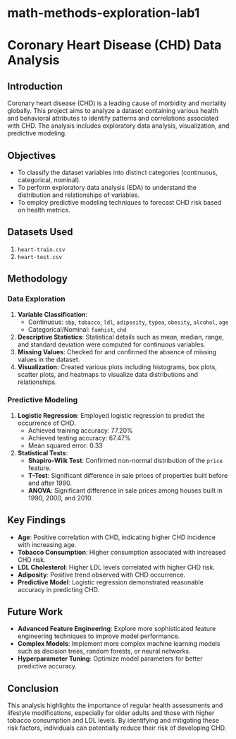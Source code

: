 # math-methods-exploration-lab1

# Coronary Heart Disease (CHD) Data Analysis

## Introduction
Coronary heart disease (CHD) is a leading cause of morbidity and mortality globally. This project aims to analyze a dataset containing various health and behavioral attributes to identify patterns and correlations associated with CHD. The analysis includes exploratory data analysis, visualization, and predictive modeling.

## Objectives
- To classify the dataset variables into distinct categories (continuous, categorical, nominal).
- To perform exploratory data analysis (EDA) to understand the distribution and relationships of variables.
- To employ predictive modeling techniques to forecast CHD risk based on health metrics.

## Datasets Used
1. `heart-train.csv`
2. `heart-test.csv`

## Methodology
### Data Exploration
1. **Variable Classification**: 
   - Continuous: `sbp`, `tobacco`, `ldl`, `adiposity`, `typea`, `obesity`, `alcohol`, `age`
   - Categorical/Nominal: `famhist`, `chd`
2. **Descriptive Statistics**: Statistical details such as mean, median, range, and standard deviation were computed for continuous variables.
3. **Missing Values**: Checked for and confirmed the absence of missing values in the dataset.
4. **Visualization**: Created various plots including histograms, box plots, scatter plots, and heatmaps to visualize data distributions and relationships.

### Predictive Modeling
1. **Logistic Regression**: Employed logistic regression to predict the occurrence of CHD. 
   - Achieved training accuracy: 77.20%
   - Achieved testing accuracy: 67.47%
   - Mean squared error: 0.33
2. **Statistical Tests**:
   - **Shapiro-Wilk Test**: Confirmed non-normal distribution of the `price` feature.
   - **T-Test**: Significant difference in sale prices of properties built before and after 1990.
   - **ANOVA**: Significant difference in sale prices among houses built in 1990, 2000, and 2010.

## Key Findings
- **Age**: Positive correlation with CHD, indicating higher CHD incidence with increasing age.
- **Tobacco Consumption**: Higher consumption associated with increased CHD risk.
- **LDL Cholesterol**: Higher LDL levels correlated with higher CHD risk.
- **Adiposity**: Positive trend observed with CHD occurrence.
- **Predictive Model**: Logistic regression demonstrated reasonable accuracy in predicting CHD.

## Future Work
- **Advanced Feature Engineering**: Explore more sophisticated feature engineering techniques to improve model performance.
- **Complex Models**: Implement more complex machine learning models such as decision trees, random forests, or neural networks.
- **Hyperparameter Tuning**: Optimize model parameters for better predictive accuracy.

## Conclusion
This analysis highlights the importance of regular health assessments and lifestyle modifications, especially for older adults and those with higher tobacco consumption and LDL levels. By identifying and mitigating these risk factors, individuals can potentially reduce their risk of developing CHD.

